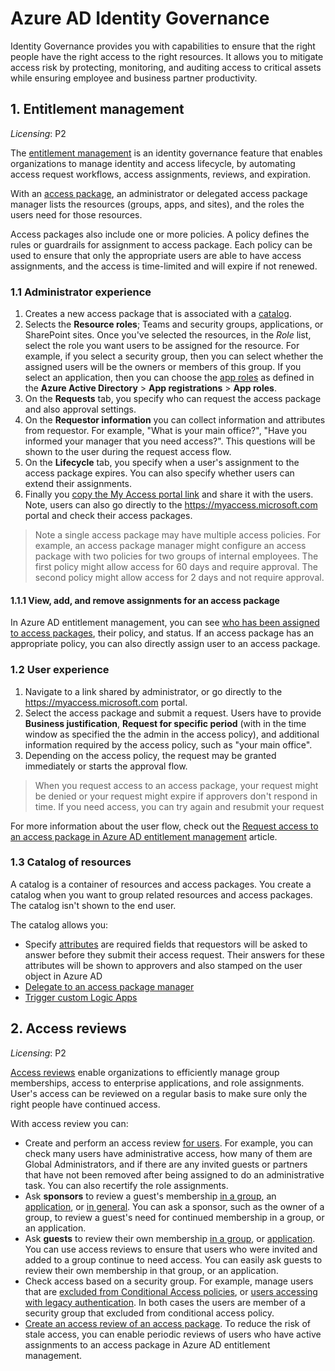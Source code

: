 # Azure AD Identity Governance

Identity Governance provides you with capabilities to ensure that the right people have the right access to the right resources. It allows you to mitigate access risk by protecting, monitoring, and auditing access to critical assets while ensuring employee and business partner productivity.

## 1. Entitlement management

_Licensing_: P2

The [entitlement management](https://docs.microsoft.com/azure/active-directory/governance/entitlement-management-overview) is an identity governance feature that enables organizations to manage identity and access lifecycle, by automating access request workflows, access assignments, reviews, and expiration.

With an [access package](https://docs.microsoft.com/azure/active-directory/governance/entitlement-management-access-package-create), an administrator or delegated access package manager lists the resources (groups, apps, and sites), and the roles the users need for those resources.

Access packages also include one or more policies. A policy defines the rules or guardrails for assignment to access package. Each policy can be used to ensure that only the appropriate users are able to have access assignments, and the access is time-limited and will expire if not renewed.

### 1.1 Administrator experience

1. Creates a new access package that is associated with a [catalog](TBD).
1. Selects the **Resource roles**; Teams and security groups, applications, or SharePoint sites. Once you've selected the resources, in the *Role* list, select the role you want users to be assigned for the resource. For example, if you select a security group, then you can select whether the assigned users will be the owners or members of this group. If you select an application, then you can choose the [app roles](https://docs.microsoft.com/azure/active-directory/develop/howto-add-app-roles-in-azure-ad-apps) as defined in the **Azure Active Directory** > **App registrations** > **App roles**.
1. On the **Requests** tab, you specify who can request the access package and also approval settings. 
1. On the **Requestor information** you can collect information and attributes from requestor. For example, "What is your main office?", "Have you informed your manager that you need access?". This questions will be shown to the user during the request access flow.
1. On the **Lifecycle** tab, you specify when a user's assignment to the access package expires. You can also specify whether users can extend their assignments.
1. Finally you [copy the My Access portal link](https://docs.microsoft.com/azure/active-directory/governance/entitlement-management-access-package-first) and share it with the users. Note, users can also go directly to the <https://myaccess.microsoft.com> portal and check their access packages.


> Note a single access package may have multiple access policies. For example, an access package manager might configure an access package with two policies for two groups of internal employees. The first policy might allow access for 60 days and require approval. The second policy might allow access for 2 days and not require approval.

#### 1.1.1 View, add, and remove assignments for an access package

In Azure AD entitlement management, you can see [who has been assigned to access packages](https://docs.microsoft.com/azure/active-directory/governance/entitlement-management-access-package-assignments), their policy, and status. If an access package has an appropriate policy, you can also directly assign user to an access package.

### 1.2 User experience

1. Navigate to a link shared by administrator, or go directly to the <https://myaccess.microsoft.com> portal.
1. Select the access package and submit a request. Users have to provide **Business justification**, **Request for specific period** (with in the time window as specified the the admin in the access policy), and additional information required by the access policy, such as "your main office".
1. Depending on the access policy, the request may be granted immediately or starts the approval flow.

> When you request access to an access package, your request might be denied or your request might expire if approvers don't respond in time. If you need access, you can try again and resubmit your request

For more information about the user flow, check out the [Request access to an access package in Azure AD entitlement management](https://docs.microsoft.com/azure/active-directory/governance/entitlement-management-request-access) article.

### 1.3 Catalog of resources

A catalog is a container of resources and access packages. You create a catalog when you want to group related resources and access packages. The catalog isn't shown to the end user.

The catalog allows you:

- Specify [attributes](https://docs.microsoft.com/azure/active-directory/governance/entitlement-management-catalog-create#add-resource-attributes-in-the-catalog) are required fields that requestors will be asked to answer before they submit their access request. Their answers for these attributes will be shown to approvers and also stamped on the user object in Azure AD
- [Delegate to an access package manager](https://docs.microsoft.com/azure/active-directory/governance/entitlement-management-delegate-managers)
- [Trigger custom Logic Apps](https://docs.microsoft.com/azure/active-directory/governance/entitlement-management-logic-apps-integration)

## 2. Access reviews

_Licensing_: P2

[Access reviews](https://docs.microsoft.com/azure/active-directory/governance/access-reviews-overview) enable organizations to efficiently manage group memberships, access to enterprise applications, and role assignments. User's access can be reviewed on a regular basis to make sure only the right people have continued access.

With access review you can:

- Create and perform an access review [for users](https://docs.microsoft.com/azure/active-directory/governance/manage-access-review#create-and-perform-an-access-review-for-users). For example, you can check many users have administrative access, how many of them are Global Administrators, and if there are any invited guests or partners that have not been removed after being assigned to do an administrative task. You can also recertify the role assignments.
- Ask **sponsors** to review a guest's membership [in a group](https://docs.microsoft.com/azure/active-directory/governance/manage-access-review#ask-a-sponsor-to-review-a-guests-membership-in-a-group), an [application](https://docs.microsoft.com/azure/active-directory/governance/manage-access-review#ask-guests-to-review-their-own-access-to-an-application), or [in general](https://docs.microsoft.com/azure/active-directory/governance/manage-access-review#ask-guests-to-review-their-need-for-access-in-general). You can ask a sponsor, such as the owner of a group, to review a guest's need for continued membership in a group, or an application.
- Ask **guests** to review their own membership [in a group](https://docs.microsoft.com/azure/active-directory/governance/manage-access-review#ask-guests-to-review-their-own-membership-in-a-group), or [application](https://docs.microsoft.com/azure/active-directory/governance/manage-access-review#ask-guests-to-review-their-own-access-to-an-application). You can use access reviews to ensure that users who were invited and added to a group continue to need access. You can easily ask guests to review their own membership in that group, or an application.
- Check access based on a security group. For example, manage users that are [excluded from Conditional Access policies](https://docs.microsoft.com/azure/active-directory/governance/conditional-access-exclusion), or [users accessing with legacy authentication](https://docs.microsoft.com/azure/active-directory/governance/conditional-access-exclusion#example-2-access-review-for-users-accessing-with-legacy-authentication). In both cases the users are member of a security group that excluded from conditional access policy.
- [Create an access review of an access package](https://docs.microsoft.com/azure/active-directory/governance/entitlement-management-access-reviews-create). To reduce the risk of stale access, you can enable periodic reviews of users who have active assignments to an access package in Azure AD entitlement management.



